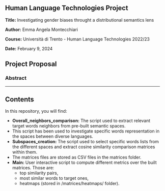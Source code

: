 ## Human Language Technologies Project

**Title:** Investigating gender biases throught a distributional semantics lens

**Author:** Emma Angela Montecchiari

**Course:** Università di Trento - Human Language Technologies 2022/23

**Date:** February 9, 2024

## Project Proposal 
###  Abstract

________

## Contents

In this repository, you will find:

- **Overall_neighbors_comparison:** The script used to extract relevant target words neighbors from pre-built semantic spaces.
- This script has been used to investigate specific words representation in the spaces between diverse languages.
- **Subspaces_creation:** The script used to select specific words lists from the different spaces and extract cosine similarity comparison matrices within them.
- The matrices files are stored as CSV files in the matrices folder.
- **Main:** User interactive script to compute different metrics over the built matrices. Those are:
  - top similarity pairs,
  - most similar words to target ones,
  - heatmaps (stored in /matrices/heatmaps/ folder).
